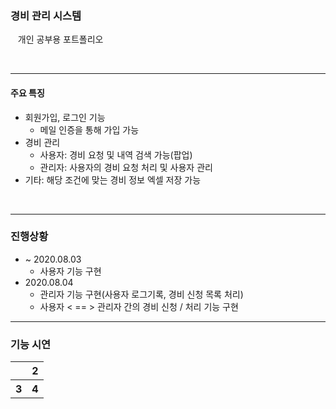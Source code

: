 ### 경비 관리 시스템

&nbsp;&nbsp; 개인 공부용 포트폴리오

<br/> 

---

#### 주요 특징​

- 회원가입, 로그인 기능
	- 메일 인증을 통해 가입 가능
- 경비 관리
	- 사용자: 경비 요청 및 내역 검색 가능(팝업)
	- 관리자: 사용자의 경비 요청 처리 및 사용자 관리
- 기타: 해당 조건에 맞는 경비 정보 엑셀 저장 가능
<br/>

--- 

### 진행상황

- ~ 2020.08.03
	- 사용자 기능 구현
- 2020.08.04
	- 관리자 기능 구현(사용자 로그기록, 경비 신청 목록 처리)
	- 사용자 < == > 관리자 간의 경비 신청 / 처리 기능 구현

---
### 기능 시연

<table>
	<tr>
		<th><a href="https://user-images.githubusercontent.com/58450731/89272927-d28c0500-d679-11ea-9e4c-09bf5dd28d3e.gif"></th>
		<th>2</th>
	</tr>
	<tr>
		<th>3</th>
		<th>4</th>
	</tr>
<table>
	
	
